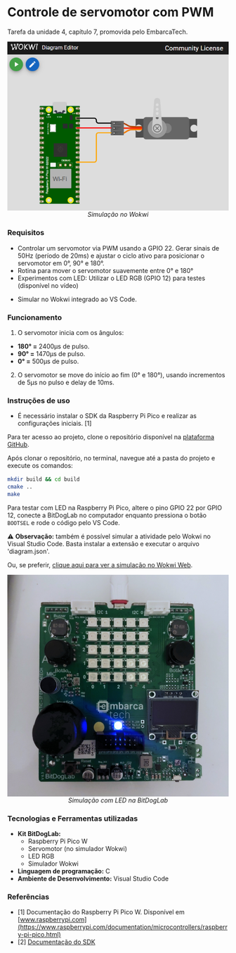 # Controle de servomotor com PWM
Tarefa da unidade 4, capítulo 7, promovida pelo EmbarcaTech.

<div align="center">  
  <img align="center" src= img/wokwi.png
  <p><em>Simulação no Wokwi</em></p>
</div>

### Requisitos
- Controlar um servomotor via PWM usando a GPIO 22. Gerar sinais de 50Hz (período de 20ms) e ajustar o ciclo ativo para posicionar o servomotor em 0°, 90° e 180°.
- Rotina para mover o servomotor suavemente entre 0° e 180°
- Experimentos com LED: Utilizar o LED RGB (GPIO 12) para testes (disponível no vídeo)
* Simular no Wokwi integrado ao VS Code.

### Funcionamento
1. O servomotor inicia com os ângulos:
- **180° =** 2400μs de pulso.
- **90° =** 1470μs de pulso.
- **0° =** 500μs de pulso.
2. O servomotor se move do início ao fim (0° e 180°), usando incrementos de 5μs no pulso e delay de 10ms.

### Instruções de uso
- É necessário instalar o SDK da Raspberry Pi Pico e realizar as configurações iniciais. [1]

Para ter acesso ao projeto, clone o repositório disponível na [plataforma GitHub](https://github.com/naylane/tarefa-U4C6).

Após clonar o repositório, no terminal, navegue até a pasta do projeto e execute os comandos:
```bash
mkdir build && cd build
cmake ..
make
```
Para testar com LED na Raspberry Pi Pico, altere o pino GPIO 22 por GPIO 12, conecte a BitDogLab no computador enquanto pressiona o botão `BOOTSEL` e rode o código pelo VS Code.

⚠️ **Observação:** também é possível simular a atividade pelo Wokwi no Visual Studio Code. Basta instalar a extensão e executar o arquivo 'diagram.json'.

Ou, se preferir, [clique aqui para ver a simulação no Wokwi Web](https://wokwi.com/projects/422603356971975681).

<div align="center">  
  <img align="center" src= img/led.jpg
  <p><em>Simulação com LED na BitDogLab</em></p>
</div>

### Tecnologias e Ferramentas utilizadas
- **Kit BitDogLab:**
  - Raspberry Pi Pico W
  - Servomotor (no simulador Wokwi)
  - LED RGB
  - Simulador Wokwi
- **Linguagem de programação:** C
- **Ambiente de Desenvolvimento:** Visual Studio Code

### Referências
- [1] Documentação do Raspberry Pi Pico W. Disponível em [www.raspberrypi.com](https://www.raspberrypi.com/documentation/microcontrollers/raspberry-pi-pico.html)
- [2] [Documentação do SDK](https://datasheets.raspberrypi.com/pico/raspberry-pi-pico-c-sdk.pdf)
